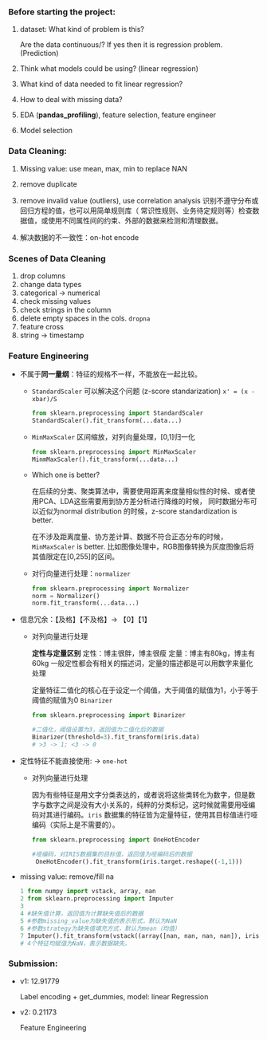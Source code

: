 ### Before starting the project:

1. dataset: What kind of problem is this? 

   Are the data continuous/?  If yes then it is regression problem. (Prediction)

2. Think what models could be using? (linear regression)
3. What kind of data needed to fit linear regression?
4. How to deal with missing data?
5. EDA (**pandas_profiling**), feature selection, feature engineer
6. Model selection



### Data Cleaning:

1. Missing value:  use mean, max, min to replace NAN

2. remove duplicate

3. remove invalid value (outliers), use correlation analysis 识别不遵守分布或回归方程的值，也可以用简单规则库（ 常识性规则、业务待定规则等）检查数据值，或使用不同属性间的约束、外部的数据来检测和清理数据。

4. 解决数据的不一致性：on-hot encode 

   

### Scenes of Data Cleaning 

1. drop columns
2. change data types 
3. categorical -> numerical 
4. check missing values
5. check strings in the column
6. delete empty spaces in the cols. `dropna`
7. feature cross
8. string -> timestamp

### Feature Engineering

- 不属于**同一量纲**：特征的规格不一样，不能放在一起比较。 

  - `StandardScaler` 可以解决这个问题 (z-score standarization) `x' = (x - xbar)/S`

    ```python
    from sklearn.preprocessing import StandardScaler
    StandardScaler().fit_transform(...data...)
    ```

  - `MinMaxScaler` 区间缩放，对列向量处理，[0,1]归一化

    ```python
    from sklearn.preprocessing import MinMaxScaler
    MinmMaxScaler().fit_transform(...data...)
    ```

  - Which one is better?

    在后续的分类、聚类算法中，需要使用距离来度量相似性的时候、或者使用PCA、LDA这些需要用到协方差分析进行降维的时候， 同时数据分布可以近似为normal distribution 的时候，z-score standardization is better.

    在不涉及距离度量、协方差计算、数据不符合正态分布的时候，`MinMaxScaler` is better. 比如图像处理中，RGB图像转换为灰度图像后将其值限定在[0,255]的区间。

  - 对行向量进行处理：`normalizer`

    ```python
    from sklearn.preprocessing import Normalizer
    norm = Normalizer()
    norm.fit_transform(...data...)
    ```

    

- 信息冗余：【及格】【不及格】-> 【0】【1】

  - 对列向量进行处理

    **定性与定量区别** 
    定性：博主很胖，博主很瘦 
    定量：博主有80kg，博主有60kg 
    一般定性都会有相关的描述词，定量的描述都是可以用数字来量化处理 

    定量特征二值化的核心在于设定一个阈值，大于阈值的赋值为1，小于等于阈值的赋值为0
    `Binarizer`

    ```python
    from sklearn.preprocessing import Binarizer
    
    #二值化，阈值设置为3，返回值为二值化后的数据
    Binarizer(threshold=3).fit_transform(iris.data) 
    # >3 -> 1; <3 -> 0
    ```

- 定性特征不能直接使用:  -> `one-hot`

  - 对列向量进行处理

    因为有些特征是用文字分类表达的，或者说将这些类转化为数字，但是数字与数字之间是没有大小关系的，纯粹的分类标记，这时候就需要用哑编码对其进行编码。`iris` 数据集的特征皆为定量特征，使用其目标值进行哑编码（实际上是不需要的）。

    ```python
    from sklearn.preprocessing import OneHotEncoder
    
    #哑编码，对IRIS数据集的目标值，返回值为哑编码后的数据
     OneHotEncoder().fit_transform(iris.target.reshape((-1,1)))
    ```

- missing value: remove/fill na

  ```python
  1 from numpy import vstack, array, nan
  2 from sklearn.preprocessing import Imputer
  3 
  4 #缺失值计算，返回值为计算缺失值后的数据
  5 #参数missing_value为缺失值的表示形式，默认为NaN
  6 #参数strategy为缺失值填充方式，默认为mean（均值）
  7 Imputer().fit_transform(vstack((array([nan, nan, nan, nan]), iris.data)))
  # 4个特征均赋值为NaN，表示数据缺失。
  ```

  

  

### Submission:

- v1: 12.91779

  Label encoding + get_dummies, model: linear Regression 
  
- v2: 0.21173

  Feature Engineering